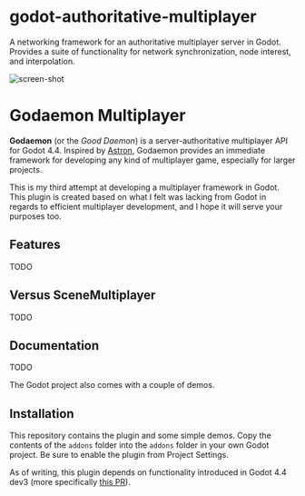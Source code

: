 # godot-authoritative-multiplayer
 A networking framework for an authoritative multiplayer server in Godot. Provides a suite of functionality for network synchronization, node interest, and interpolation.

![screen-shot](https://github.com/dog-on-moon/godot-godaemon-multiplayer/blob/main/readme/banner.png)

# Godaemon Multiplayer

**Godaemon** (or the *Good Daemon*) is a server-authoritative multiplayer API for Godot 4.4. Inspired by [Astron](https://github.com/Astron/Astron), Godaemon provides an immediate framework for developing any kind of multiplayer game, especially for larger projects.

This is my third attempt at developing a multiplayer framework in Godot. This plugin is created based on what I felt was lacking from Godot in regards to efficient multiplayer development, and I hope it will serve your purposes too.

## Features

TODO

## Versus SceneMultiplayer

TODO

## Documentation

TODO

The Godot project also comes with a couple of demos.

## Installation

This repository contains the plugin and some simple demos. Copy the contents of the `addons` folder into the `addons` folder in your own Godot project. Be sure to enable the plugin from Project Settings.

As of writing, this plugin depends on functionality introduced in Godot 4.4 dev3 (more specifically [this PR](https://github.com/godotengine/godot/pull/96024)).
